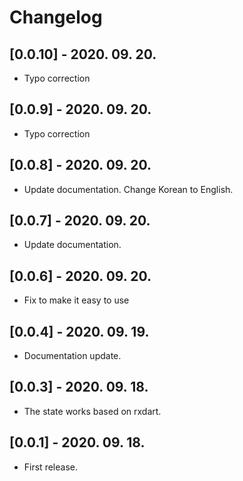 # Changelog

## [0.0.10] - 2020. 09. 20.

* Typo correction

## [0.0.9] - 2020. 09. 20.

* Typo correction

## [0.0.8] - 2020. 09. 20.

* Update documentation. Change Korean to English.

## [0.0.7] - 2020. 09. 20.

* Update documentation.

## [0.0.6] - 2020. 09. 20.

* Fix to make it easy to use

## [0.0.4] - 2020. 09. 19.

* Documentation update.

## [0.0.3] - 2020. 09. 18.

* The state works based on rxdart.

## [0.0.1] - 2020. 09. 18.

* First release.

